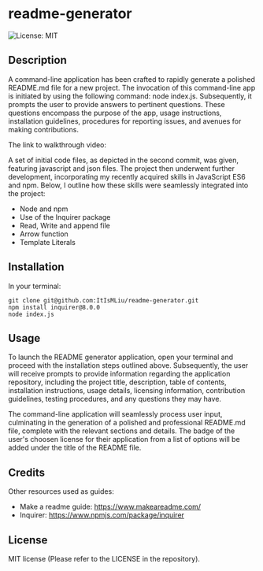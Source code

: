 # readme-generator
![License: MIT](https://img.shields.io/badge/License-MIT-yellow.svg)

## Description 

A command-line application has been crafted to rapidly generate a polished README.md file for a new project. The invocation of this command-line app is initiated by using the following command: node index.js. Subsequently, it prompts the user to provide answers to pertinent questions. These questions encompass the purpose of the app, usage instructions, installation guidelines, procedures for reporting issues, and avenues for making contributions.

The link to walkthrough video: 

A set of initial code files, as depicted in the second commit, was given, featuring javascript and json files. The project then underwent further development, incorporating my recently acquired skills in JavaScript ES6 and npm. Below, I outline how these skills were seamlessly integrated into the project:

- Node and npm
- Use of the Inquirer package
- Read, Write and append file
- Arrow function
- Template Literals

## Installation

In your terminal:
``` terminal
git clone git@github.com:ItIsMLiu/readme-generator.git
npm install inquirer@8.0.0
node index.js
```

## Usage 

To launch the README generator application, open your terminal and proceed with the installation steps outlined above. Subsequently, the user will receive prompts to provide information regarding the application repository, including the project title, description, table of contents, installation instructions, usage details, licensing information, contribution guidelines, testing procedures, and any questions they may have.

The command-line application will seamlessly process user input, culminating in the generation of a polished and professional README.md file, complete with the relevant sections and details. The badge of the user's choosen license for their application from a list of options will be added under the title of the README file. 


## Credits

Other resources used as guides:
- Make a readme guide: https://www.makeareadme.com/
- Inquirer: https://www.npmjs.com/package/inquirer

## License

MIT license (Please refer to the LICENSE in the repository).